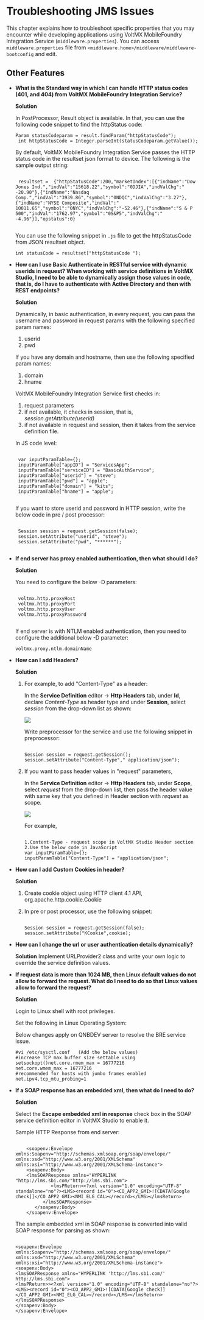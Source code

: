 
# Troubleshooting JMS Issues

This chapter explains how to troubleshoot specific properties that you may encounter while developing applications using VoltMX MobileFoundry Integration Service (`middleware.properties`). You can access `middleware.properties` file from `<middleware.home>/middleware/middleware-bootconfig` and edit.

## <a name="Other"></a>Other Features

*  **What is the Standard way in which I can handle HTTP status codes (401, and 404) from VoltMX MobileFoundry Integration Service?**

    **Solution**

    In PostProcessor, Result object is available. In that, you can use the following code snippet to find the httpStatus code:

    <pre><code>Param statusCodeparam = result.findParam("httpStatusCode");
    int httpStatusCode = Integer.parseInt(statusCodeparam.getValue());</code></pre>

    By default, VoltMX MobileFoundry Integration Service passes the HTTP status code in the resultset json format to device. The following is the sample output string:

    <pre><code>
    resultset =  {"httpStatusCode":200,"marketIndex":[{"indName":"Dow Jones Ind.","indVal":"15618.22","symbol":"0DJIA","indValChg":" -20.90"},{"indName":"Nasdaq Comp.","indVal":"3939.86","symbol":"0NDQC","indValChg":"3.27"},{"indName":"NYSE Composite","indVal":" 10011.65","symbol":"0NYC","indValChg":"-52.46"},{"indName":"S & P 500","indVal":"1762.97","symbol":"0S&P5","indValChg":" -4.96"}],"opstatus":0}
    </code></pre>

    You can use the following snippet in `.js` file to get the httpStatusCode from JSON resultset object.

    `int statusCode = resultset["httpStatusCode "];`


*  **How can I use Basic Authenticate in RESTful service with dynamic userids in request? When working with service definitions in VoltMX Studio, I need to be able to dynamically assign those values in code, that is, do I have to authenticate with Active Directory and then with REST endpoints?**

    **Solution**

    Dynamically, in basic authentication, in every request, you can pass the username and password in request params with the following specified param names:

    1.  userid
    2.  pwd

    If you have any domain and hostname, then use the following specified param names:

    1.  domain
    2.  hname

    VoltMX MobileFoundry Integration Service first checks in:

    1.  request parameters
    2.  if not available, it checks in session, that is, _session.getAttribute(userid)_
    3.  if not available in request and session, then it takes from the service definition file.

    In JS code level:

    <pre><code>
    var inputParamTable={};                  
    inputParamTable["appID"] = "ServicesApp";                 
    inputParamTable["serviceID"] = "BasicAuthService";
    inputParamTable["userid"] = "steve";                  
    inputParamTable["pwd"] = "apple";  
    inputParamTable["domain"] = "kits";                  
    inputParamTable["hname"] = "apple";  
    </code></pre>


    If you want to store userid and password in HTTP session, write the below code in pre / post processor:

    <pre><code>
    Session session = request.getSession(false);
    session.setAttribute("userid", "steve");
    session.setAttribute("pwd", "******");
    </code></pre>

*  **If end server has proxy enabled authentication, then what should I do?**

    **Solution**

    You need to configure the below -D parameters:

    <pre><code>
    voltmx.http.proxyHost
    voltmx.http.proxyPort
    voltmx.http.proxyUser  
    voltmx.http.proxyPassword
    </code></pre>

    If end server is with NTLM enabled authentication, then you need to configure the additional below -D parameter:  

    `voltmx.proxy.ntlm.domainName`


*  **How can I** **add Headers?**

    **Solution**

    1.  For example, to add "Content-Type" as a header:

        In the **Service Definition** editor -> **Http Headers** tab, under **Id**, declare _Content-Type_ as header type and under **Session**, select _session_ from the drop-down list as shown:

        ![](Resources/Images/headers.png)

        Write preprocessor for the service and use the following snippet in preprocessor:

        <pre><code>
        Session session = request.getSession();
        session.setAttribute("Content-Type"," application/json");
        </code></pre>

    2.  If you want to pass header values in "request" parameters,

        In the **Service Definition** editor -> **Http Headers** tab, under **Scope**, select _request_ from the drop-down list, then pass the header value with same key that you defined in Header section with _request_ as scope.

        ![](Resources/Images/headers_request.png)

        For example,

        <pre><code>
        1.Content-Type - request scope in VoltMX Studio Header section  
        2.Use the below code in JavaScript  
        var inputParamTable={};             
        inputParamTable["Content-Type"] = "application/json";  
        </code></pre>

*   **How can I add Custom Cookies in header?**

    **Solution**

    1.  Create cookie object using HTTP client 4.1 API, org.apache.http.cookie.Cookie

    2.  In pre or post processor, use the following snippet:

        <pre><code>
        Session session = request.getSession(false);
    	session.setAttribute("KCookie",cookie);
        </code></pre>  


*   **How can I change the url or user authentication details dynamically?**

     **Solution**
     Implement URLProvider2 class and write your own logic to override the service definition values.  



*   **If request data is more than 1024 MB, then Linux default values do not allow to forward the request. What do I need to do so that Linux values allow to forward the request?**  

    **Solution**

    Login to Linux shell with root privileges.

    Set the following in Linux Operating System:

    Below changes apply on QNBDEV server to resolve the BRE service issue.

    <pre><code>&#x23;vi /etc/sysctl.conf   (Add the below values)
    &#x23;increase TCP max buffer size settable using setsockopt()net.core.rmem_max = 16777216
    net.core.wmem_max = 16777216
    &#x23;recommended for hosts with jumbo frames enabled
    net.ipv4.tcp_mtu_probing=1
    </code></pre>  


*   **If a SOAP response has an embedded xml, then what do I need to do?**

    **Solution**

    Select the **Escape embedded xml in response** check box in the SOAP service definition editor in VoltMX Studio to enable it.

    Sample HTTP Response from end server:

    <pre><code>
        &lt;soapenv:Envelope xmlns:Soapenv="http://schemas.xmlsoap.org/soap/envelope/" xmlns:xsd="http://www.w3.org/2001/XMLSchema" xmlns:xsi="http://www.w3.org/2001/XMLSchema-instance"&gt;
        &lt;soapenv:Body&gt;
        &lt;lmsSOAPResponse xmlns="HYPERLINK "http://lms.sbi.com/"http://lms.sbi.com"&gt;
                 &lt;lmsPReturn&gt;&lt;?xml version="1.0" encoding="UTF-8" standalone="no"?&gt;&lt;LMS&gt;&lt;record id="0"&gt;&lt;CO_APP2_GMI&gt;![CDATA[Google check]]&lt;/CO_APP2_GMI&gt;&lt;NMI_ELG_CAL&gt;&lt;/record&gt;&lt;/LMS&gt;&lt;/lmsReturn&gt;
              &lt;/lmsSOAPResponse&gt;
           &lt;/soapenv:Body&gt;
        &lt;/soapenv:Envelope&gt;
    </code></pre>

    The sample embedded xml in SOAP response is converted into valid SOAP response for parsing as shown:

    <pre><code>
    &lt;soapenv:Envelope xmlns:Soapenv="http://schemas.xmlsoap.org/soap/envelope/" xmlns:xsd="http://www.w3.org/2001/XMLSchema" xmlns:xsi="http://www.w3.org/2001/XMLSchema-instance"&gt;
    &lt;soapenv:Body&gt;
    &lt;lmsSOAPResponse xmlns="HYPERLINK 'http://lms.sbi.com/' http://lms.sbi.com"&gt;
    &lt;lmsPReturn>&gt;&lt;?xml version="1.0" encoding="UTF-8" standalone="no"?&gt;&lt;LMS&gt;&lt;record id="0"&gt;&lt;CO_APP2_GMI&gt;![CDATA[Google check]]&lt;/CO_APP2_GMI&gt;&lt;NMI_ELG_CAL&gt;&lt;/record&gt;&lt;/LMS&gt;&lt;/lmsReturn&gt;
    &lt;/lmsSOAPResponse&gt;
    &lt;/soapenv:Body&gt;
    &lt;/soapenv:Envelope&gt;
    </code></pre>
